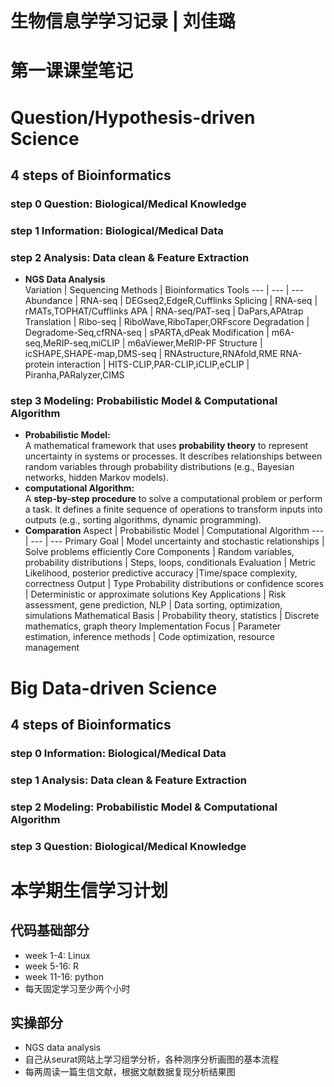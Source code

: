 
# 生物信息学学习记录 | 刘佳璐

# 第一课课堂笔记
# Question/Hypothesis-driven Science
## 4 steps of Bioinformatics
### step 0 Question: Biological/Medical Knowledge
### step 1 Information: Biological/Medical Data
### step 2 Analysis: Data clean & Feature Extraction
* **NGS Data Analysis**  
  Variation | Sequencing Methods | Bioinformatics Tools
  --- | --- | ---
  Abundance | RNA-seq | DEGseq2,EdgeR,Cufflinks
  Splicing | RNA-seq | rMATs,TOPHAT/Cufflinks
  APA | RNA-seq/PAT-seq | DaPars,APAtrap
  Translation | Ribo-seq | RiboWave,RiboTaper,ORFscore
  Degradation | Degradome-Seq,cfRNA-seq | sPARTA,dPeak
  Modification | m6A-seq,MeRIP-seq,miCLIP | m6aViewer,MeRIP-PF
  Structure | icSHAPE,SHAPE-map,DMS-seq | RNAstructure,RNAfold,RME
  RNA-protein interaction | HITS-CLIP,PAR-CLIP,iCLIP,eCLIP | Piranha,PARalyzer,CIMS
### step 3 Modeling: Probabilistic Model & Computational Algorithm
* **Probabilistic Model:**  
  A mathematical framework that uses **probability theory** to represent uncertainty in systems or processes. It describes relationships between random variables through probability distributions (e.g., Bayesian networks, hidden Markov models).  
* **computational Algorithm:**  
  A **step-by-step procedure** to solve a computational problem or perform a task. It defines a finite sequence of operations to transform inputs into outputs (e.g., sorting algorithms, dynamic programming).
* **Comparation**
  Aspect | Probabilistic Model | Computational Algorithm
  --- | --- | ---
  Primary Goal | Model uncertainty and stochastic relationships | Solve problems efficiently
  Core Components | Random variables, probability distributions | Steps, loops, conditionals
  Evaluation | Metric Likelihood, posterior predictive accuracy |Time/space complexity, correctness
  Output | Type Probability distributions or confidence scores | Deterministic or approximate solutions
  Key Applications | Risk assessment, gene prediction, NLP | Data sorting, optimization, simulations
  Mathematical Basis | Probability theory, statistics | Discrete mathematics, graph theory
  Implementation Focus | Parameter estimation, inference methods | Code optimization, resource management

  
# Big Data-driven Science
## 4 steps of Bioinformatics
### step 0 Information: Biological/Medical Data
### step 1 Analysis: Data clean & Feature Extraction
### step 2 Modeling: Probabilistic Model & Computational Algorithm
### step 3 Question: Biological/Medical Knowledge

# 本学期生信学习计划
## 代码基础部分
* week 1-4: Linux
* week 5-16: R
* week 11-16: python
* 每天固定学习至少两个小时
## 实操部分
* NGS data analysis
* 自己从seurat网站上学习组学分析，各种测序分析画图的基本流程
* 每两周读一篇生信文献，根据文献数据复现分析结果图
